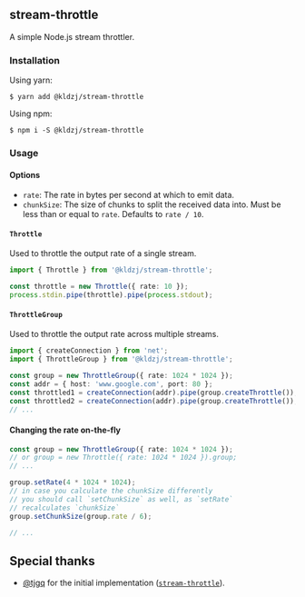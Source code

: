 ## stream-throttle

A simple Node.js stream throttler.

### Installation

Using yarn:

```sh-session
$ yarn add @kldzj/stream-throttle
```

Using npm:

```sh-session
$ npm i -S @kldzj/stream-throttle
```

### Usage

#### Options

- `rate`: The rate in bytes per second at which to emit data.
- `chunkSize`: The size of chunks to split the received data into. Must be less than or equal to `rate`. Defaults to `rate / 10`.

#### `Throttle`

Used to throttle the output rate of a single stream.

```typescript
import { Throttle } from '@kldzj/stream-throttle';

const throttle = new Throttle({ rate: 10 });
process.stdin.pipe(throttle).pipe(process.stdout);
```

#### `ThrottleGroup`

Used to throttle the output rate across multiple streams.

```typescript
import { createConnection } from 'net';
import { ThrottleGroup } from '@kldzj/stream-throttle';

const group = new ThrottleGroup({ rate: 1024 * 1024 });
const addr = { host: 'www.google.com', port: 80 };
const throttled1 = createConnection(addr).pipe(group.createThrottle());
const throttled2 = createConnection(addr).pipe(group.createThrottle());
// ...
```

#### Changing the rate on-the-fly

```typescript
const group = new ThrottleGroup({ rate: 1024 * 1024 });
// or group = new Throttle({ rate: 1024 * 1024 }).group;
// ...

group.setRate(4 * 1024 * 1024);
// in case you calculate the chunkSize differently
// you should call `setChunkSize` as well, as `setRate`
// recalculates `chunkSize`
group.setChunkSize(group.rate / 6);

// ...
```

## Special thanks

- [@tjgq](https://github.com/tjgq) for the initial implementation ([`stream-throttle`](https://github.com/tjgq/node-stream-throttle)).
